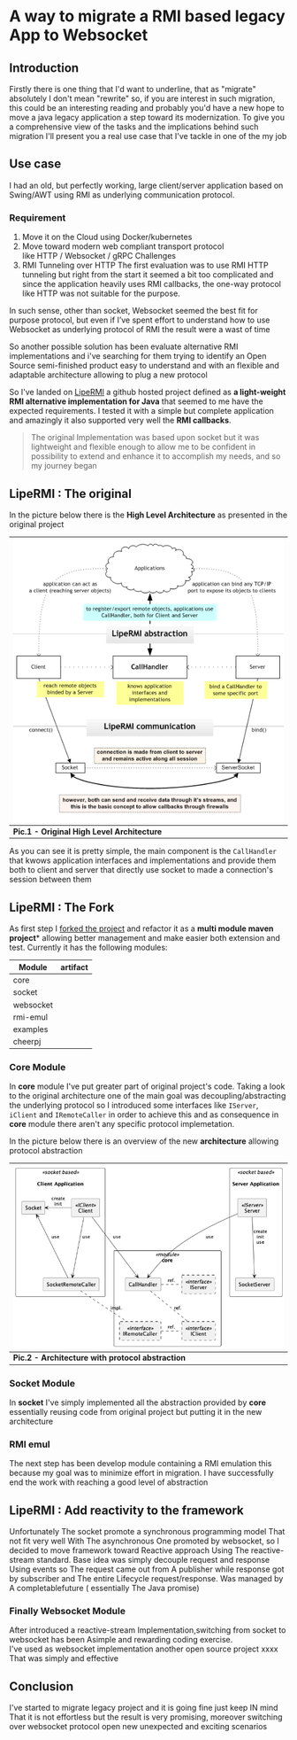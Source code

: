 # A way to migrate a RMI based legacy App to Websocket

## Introduction

Firstly there is one thing that I'd want to underline, that as "migrate" absolutely I don't mean "rewrite" so, if you are interest in such migration, this could be an interesting reading and probably you'd have a new hope to move a java legacy application a step toward its modernization.
To give you a comprehensive view of the tasks and the implications behind such migration I'll present you a real use case that I've tackle in one of the my job

## Use case

I had an old, but perfectly working, large client/server application based on Swing/AWT using RMI as underlying communication protocol.

### Requirement

1. Move it on the Cloud using Docker/kubernetes
2. Move toward modern web compliant transport protocol like HTTP / Websocket / gRPC
Challenges
1. RMI Tunneling over HTTP
The first evaluation was to use RMI HTTP tunneling but right from the start it seemed a bit too complicated and since the application heavily uses RMI callbacks, the one-way protocol like HTTP was not suitable for the purpose.

In such sense, other than socket,  Websocket seemed the best fit for purpose protocol, but even if I’ve spent effort to understand how to use Websocket as underlying  protocol of RMI the result were a wast of time

So  another possible solution has been evaluate alternative RMI implementations and i've searching for them trying to identify an Open Source semi-finished product easy to understand and with an flexible and adaptable architecture allowing to plug a new protocol

So I've landed on [LipeRMI]  a github hosted project defined as  **a light-weight RMI alternative implementation for Java** that seemed to me have the expected requirements. I tested it with a simple but complete application and amazingly it also supported very well the **RMI callbacks**.

> The original Implementation was based upon socket but it was lightweight and flexible enough to allow me to be confident in possibility to extend and enhance it to accomplish my needs, and so my journey began 

## LipeRMI : The original

In the picture below there is the **High Level Architecture** as presented in the original project

| ![hla][PIC1] |
| ---
| **Pic.1 - Original High Level Architecture**

As you can see it is pretty simple,  the main component is the `CallHandler` that kwows application interfaces and implementations and provide them both to client and server that directly use socket to made a connection's session between them

## LipeRMI : The Fork

As first step I [forked the project](https://github.com/bsorrentino/lipermi) and refactor it as a **multi module maven project*** allowing better management and make easier both extension and test.
Currently it has the following modules:

Module | artifact
---- | ----
core | 
socket | 
websocket | 
rmi-emul | 
examples | 
cheerpj |

### Core Module

In **core** module I've put greater part of original project's code. Taking a look to the original architecture one of the main goal was decoupling/abstracting the underlying protocol so I introduced some interfaces like `IServer`, `iClient` and `IRemoteCaller` in order to achieve this and as consequence in **core** module there aren't any specific protocol implemetation.

In the picture below there is an overview of the new **architecture** allowing protocol abstraction

| ![hla][PIC2] |
| ---
| **Pic.2 - Architecture with protocol abstraction**

### Socket Module

In **socket** I've simply implemented all the abstraction provided by **core** essentially reusing code from original project but putting it in the new architecture

### RMI emul

The next step has been develop module containing a RMI emulation this because my goal was to minimize effort in migration.
I have successfully end the work with  reaching a  good level of abstraction


## LipeRMI : Add reactivity to the framework

Unfortunately The socket promote a synchronous programming model That not fit very well With The asynchronous One promoted by websocket, so l decided to move framework toward Reactive approach Using The reactive-stream standard. Base idea was simply decouple request and response Using events so The request came out from A publisher while response got by subscriber and The entire Lifecycle request/response. Was managed by A completablefuture ( essentially The Java promise)

### Finally Websocket Module

After introduced a reactive-stream Implementation,switching from socket to websocket has been Asimple and rewarding coding exercise.  
I've used as websocket implementation another open source project xxxx That was simply and effective


## Conclusion
 
I've started to migrate legacy project and it is going fine just keep IN mind That it is not effortless but the result is very promising, moreover switching over websocket protocol open new unexpected and exciting scenarios


[gRPC]: https://grpc.io
[HTTP]: https://xxx.io
[Websocket]: https://xxx.io
[RMI HTTP tunneling]: https://xxx.io
[LipeRMI]: https://github.com/jorgenpt/lipermi

[PIC1]: ../assets/draft/hla.png
[PIC2]: ../assets/draft/hla2.png